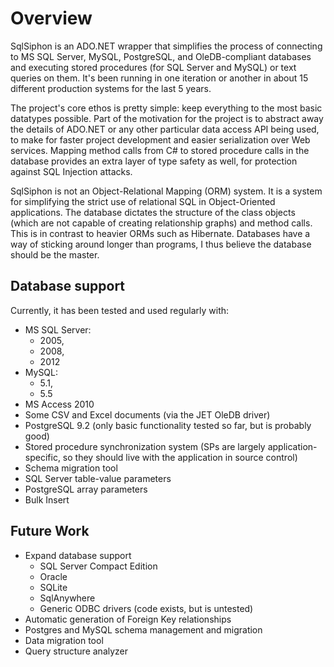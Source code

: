 # Overview
SqlSiphon is an ADO.NET wrapper that simplifies the process of connecting to MS SQL Server, MySQL, PostgreSQL, and OleDB-compliant databases and executing stored procedures (for SQL Server and MySQL) or text queries on them. It's been running in one iteration or another in about 15 different production systems for the last 5 years.

The project's core ethos is pretty simple: keep everything to the most basic datatypes possible. Part of the motivation for the project is to abstract away the details of ADO.NET or any other particular data access API being used, to make for faster project development and easier serialization over Web services. Mapping method calls from C# to stored procedure calls in the database provides an extra layer of type safety as well, for protection against SQL Injection attacks. 

SqlSiphon is not an Object-Relational Mapping (ORM) system. It is a system for simplifying the strict use of relational SQL in Object-Oriented applications. The database dictates the structure of the class objects (which are not capable of creating relationship graphs) and method calls. This is in contrast to heavier ORMs such as Hibernate. Databases have a way of sticking around longer than programs, I thus believe the database should be the master.

## Database support
Currently, it has been tested and used regularly with:
* MS SQL Server:
  * 2005,
  * 2008,
  * 2012
* MySQL: 
  * 5.1,
  * 5.5
* MS Access 2010
* Some CSV and Excel documents (via the JET OleDB driver)
* PostgreSQL 9.2 (only basic functionality tested so far, but is probably good)
* Stored procedure synchronization system (SPs are largely application-specific, so they should live with the application in source control)
* Schema migration tool
* SQL Server table-value parameters
* PostgreSQL array parameters
* Bulk Insert

## Future Work
* Expand database support
    * SQL Server Compact Edition
    * Oracle
    * SQLite
    * SqlAnywhere
    * Generic ODBC drivers (code exists, but is untested)
* Automatic generation of Foreign Key relationships
* Postgres and MySQL schema management and migration
* Data migration tool
* Query structure analyzer
